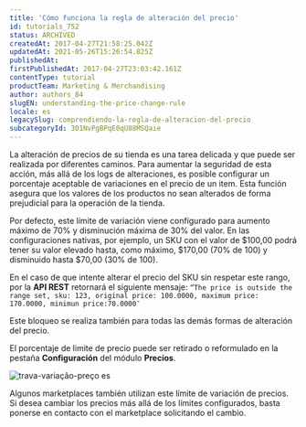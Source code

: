 ```yaml
---
title: 'Cómo funciona la regla de alteración del precio'
id: tutorials_752
status: ARCHIVED
createdAt: 2017-04-27T21:58:25.042Z
updatedAt: 2021-05-26T15:26:54.825Z
publishedAt: 
firstPublishedAt: 2017-04-27T23:03:42.161Z
contentType: tutorial
productTeam: Marketing & Merchandising
author: authors_84
slugEN: understanding-the-price-change-rule
locale: es
legacySlug: comprendiendo-la-regla-de-alteracion-del-precio
subcategoryId: 3O1NvPgBPqE0qU88MSQaie
---
```


La alteración de precios de su tienda es una tarea delicada y que puede ser realizada por diferentes caminos. Para aumentar la seguridad de esta acción, más allá de los logs de alteraciones, es posible configurar un porcentaje aceptable de variaciones en el precio de un item. Esta función asegura que los valores de los productos no sean alterados de forma prejudicial para la operación de la tienda.

Por defecto, este límite de variación viene configurado para aumento máximo de 70% y disminución máxima de 30% del valor.
En las configuraciones nativas, por ejemplo, un SKU con el valor de $100,00 podrá tener su valor elevado hasta, como máximo, $170,00 (70% de 100) y disminuido hasta $70,00 (30% de 100).

En el caso de que intente alterar el precio del SKU sin respetar este rango, por la **API REST** retornará el siguiente mensaje: `“The price is outside the range set, sku: 123, original price: 100.0000, maximum price: 170.0000, minimun price:70.0000″`

Este bloqueo se realiza también para todas las demás formas de alteración del precio.

El porcentaje de limite de precio puede ser retirado o reformulado en la pestaña __Configuración__ del módulo __Precios__. 

![trava-variação-preço es](https://images.ctfassets.net/alneenqid6w5/7Gl4ECosVim4Si8GweU00e/6344add1a28b426b43f8af0219473fb0/trava-varia____o-pre__o_es.png)

Algunos marketplaces también utilizan este límite de variación de precios. Si desea cambiar los precios más allá de los límites configurados, basta ponerse en contacto con el marketplace solicitando el cambio.
